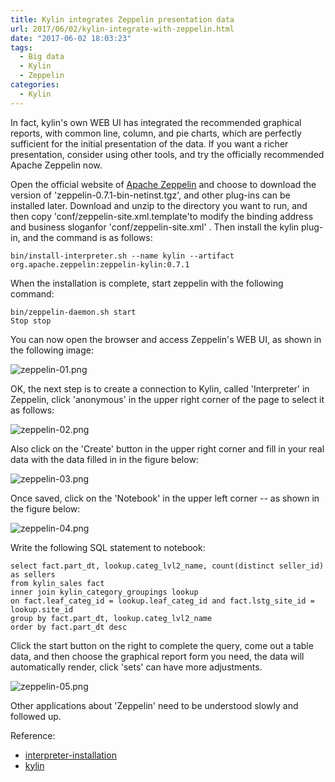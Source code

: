 ```yaml
---
title: Kylin integrates Zeppelin presentation data
url: 2017/06/02/kylin-integrate-with-zeppelin.html
date: "2017-06-02 18:03:23"
tags: 
  - Big data
  - Kylin
  - Zeppelin
categories:
  - Kylin
---
```


In fact, kylin's own WEB UI has integrated the recommended graphical reports, with common line, column, and pie charts, which are perfectly sufficient for the initial presentation of the data. If you want a richer presentation, consider using other tools, and try the officially recommended Apache Zeppelin now. 

<!--more-->

Open the official website of [Apache Zeppelin](http://zeppelin.apache.org/download.html) and choose to download the version of 'zeppelin-0.7.1-bin-netinst.tgz', and other plug-ins can be installed later. Download and unzip to the directory you want to run, and then copy 'conf/zeppelin-site.xml.template'to modify the binding address and business sloganfor 'conf/zeppelin-site.xml' . Then install the kylin plug-in, and the command is as follows:

```
bin/install-interpreter.sh --name kylin --artifact org.apache.zeppelin:zeppelin-kylin:0.7.1
```

When the installation is complete, start zeppelin with the following command:

```
bin/zeppelin-daemon.sh start
Stop stop
```

You can now open the browser and access Zeppelin's WEB UI, as shown in the following image:

![zeppelin-01.png](//lisenhui.gitee.io/imgs/blog/2017/06-02-zeppelin-01.png)


OK, the next step is to create a connection to Kylin, called 'Interpreter' in Zeppelin, click 'anonymous' in the upper right corner of the page to select it as follows:

![zeppelin-02.png](//lisenhui.gitee.io/imgs/blog/2017/06-02-zeppelin-02.png)

Also click on the 'Create' button in the upper right corner and fill in your real data with the data filled in in the figure below:

![zeppelin-03.png](//lisenhui.gitee.io/imgs/blog/2017/06-02-zeppelin-03.png)

Once saved, click on the 'Notebook' in the upper left corner -- as shown in the figure below:

![zeppelin-04.png](//lisenhui.gitee.io/imgs/blog/2017/06-02-zeppelin-04.png)

Write the following SQL statement to notebook:

```
select fact.part_dt, lookup.categ_lvl2_name, count(distinct seller_id) as sellers
from kylin_sales fact
inner join kylin_category_groupings lookup 
on fact.leaf_categ_id = lookup.leaf_categ_id and fact.lstg_site_id = lookup.site_id
group by fact.part_dt, lookup.categ_lvl2_name
order by fact.part_dt desc
```

Click the start button on the right to complete the query, come out a table data, and then choose the graphical report form you need, the data will  automatically render, click 'sets' can have more adjustments. 

![zeppelin-05.png](//lisenhui.gitee.io/imgs/blog/2017/06-02-zeppelin-05.png)

Other applications about 'Zeppelin' need to be understood slowly and followed up. 


Reference:

- [interpreter-installation](http://zeppelin.apache.org/docs/0.7.1/manual/interpreterinstallation.html)
- [kylin](http://zeppelin.apache.org/docs/0.7.1/interpreter/kylin.html)
